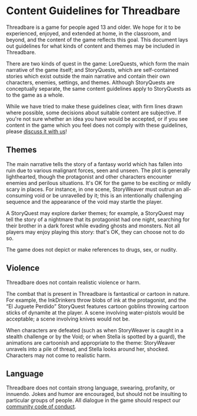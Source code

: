 <!--
SPDX-FileCopyrightText: The Threadbare Authors
SPDX-License-Identifier: MPL-2.0
-->
# Content Guidelines for Threadbare

Threadbare is a game for people aged 13 and older. We hope for it to be
experienced, enjoyed, and extended at home, in the classroom, and beyond, and
the content of the game reflects this goal. This document lays out guidelines
for what kinds of content and themes may be included in Threadbare.

There are two kinds of quest in the game: LoreQuests, which form the main
narrative of the game itself; and StoryQuests, which are self-contained stories
which exist outside the main narrative and contain their own characters,
enemies, settings, and themes. Although StoryQuests are conceptually separate,
the same content guidelines apply to StoryQuests as to the game as a whole.

While we have tried to make these guidelines clear, with firm lines drawn where
possible, some decisions about suitable content are subjective. If you're not
sure whether an idea you have would be accepted, or if you see content in the
game which you feel does not comply with these guidelines, please [discuss it
with us](https://github.com/endlessm/threadbare/discussions)!

## Themes

The main narrative tells the story of a fantasy world which has fallen into ruin
due to various malignant forces, seen and unseen. The plot is generally
lighthearted, though the protagonist and other characters encounter enemies and
perilous situations. It's OK for the game to be exciting or mildly scary in
places. For instance, in one scene, StoryWeaver must outrun an all-consuming
void or be unravelled by it; this is an intentionally challenging sequence and
the appearance of the void may startle the player.

A StoryQuest may explore darker themes; for example, a StoryQuest may tell the
story of a nightmare that its protagonist had one night, searching for their
brother in a dark forest while evading ghosts and monsters. Not all players may
enjoy playing this story: that's OK, they can choose not to do so.

The game does not depict or make references to drugs, sex, or nudity.

## Violence

Threadbare does not contain realistic violence or harm.

The combat that is present in Threadbare is fantastical or cartoon in nature.
For example, the InkDrinkers throw blobs of ink at the protagonist, and the “El
Juguete Perdido” StoryQuest features cartoon goblins throwing cartoon sticks of
dynamite at the player. A scene involving water-pistols would be acceptable;
a scene involving knives would not be.

When characters are defeated (such as when StoryWeaver is caught in a stealth
challenge or by the Void; or when Stella is spotted by a guard), the animations
are cartoonish and appropriate to the theme: StoryWeaver unravels into a pile of
thread, and Stella looks around her, shocked. Characters may not come to
realistic harm.

## Language

Threadbare does not contain strong language, swearing, profanity, or innuendo.
Jokes and humor are encouraged, but should not be insulting to particular groups
of people. All dialogue in the game should respect our [community code of
conduct](https://github.com/endlessm/threadbare?tab=coc-ov-file#readme).
